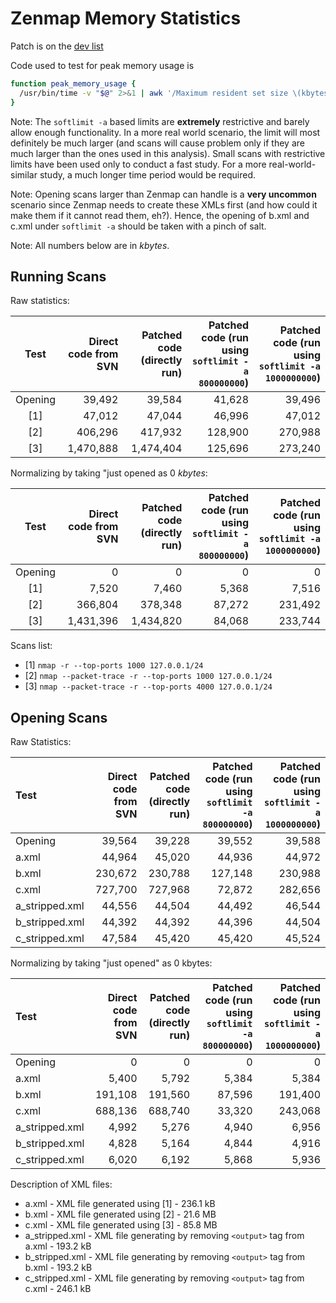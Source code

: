 Zenmap Memory Statistics
========================

Patch is on the [dev list](http://seclists.org/nmap-dev/2014/q2/429)

Code used to test for peak memory usage is
```bash
function peak_memory_usage {
  /usr/bin/time -v "$@" 2>&1 | awk '/Maximum resident set size \(kbytes\): /{print $6 " kbytes"}' | tee /dev/tty | xclip -selection clipboard
}
```

Note: The `softlimit -a` based limits are **extremely** restrictive and barely allow enough functionality. In a more real world scenario, the limit will most definitely be much larger (and scans will cause problem only if they are much larger than the ones used in this analysis). Small scans with restrictive limits have been used only to conduct a fast study. For a more real-world-similar study, a much longer time period would be required.

Note: Opening scans larger than Zenmap can handle is a **very uncommon** scenario since Zenmap needs to create these XMLs first (and how could it make them if it cannot read them, eh?). Hence, the opening of b.xml and c.xml under `softlimit -a` should be taken with a pinch of salt.

Note: All numbers below are in _kbytes_.

Running Scans
-------------

Raw statistics:

| Test        | Direct code from SVN | Patched code (directly run) | Patched code (run using `softlimit -a 800000000`) | Patched code (run using `softlimit -a 1000000000`) |
|:-----------:|---------------------:|----------------------------:|--------------------------------------------------:|---------------------------------------------------:|
| Opening     | 39,492               | 39,584                      | 41,628                                            | 39,496                                             |
|         [1] | 47,012               | 47,044                      | 46,996                                            | 47,012                                             |
|         [2] | 406,296              | 417,932                     | 128,900                                           | 270,988                                            |
|         [3] | 1,470,888            | 1,474,404                   | 125,696                                           | 273,240                                            |

Normalizing by taking "just opened as 0 _kbytes_:

| Test        | Direct code from SVN | Patched code (directly run) | Patched code (run using `softlimit -a 800000000`) | Patched code (run using `softlimit -a 1000000000`) |
|:-----------:|---------------------:|----------------------------:|--------------------------------------------------:|---------------------------------------------------:|
| Opening     | 0                    | 0                           | 0                                                 | 0                                                  |
|         [1] | 7,520                | 7,460                       | 5,368                                             | 7,516                                              |
|         [2] | 366,804              | 378,348                     | 87,272                                            | 231,492                                            |
|         [3] | 1,431,396            | 1,434,820                   | 84,068                                            | 233,744                                            |


Scans list:

+ [1] `nmap -r --top-ports 1000 127.0.0.1/24`
+ [2] `nmap --packet-trace -r --top-ports 1000 127.0.0.1/24`
+ [3] `nmap --packet-trace -r --top-ports 4000 127.0.0.1/24`




Opening Scans
-------------

Raw Statistics:

| Test           | Direct code from SVN | Patched code (directly run) | Patched code (run using `softlimit -a 800000000`) | Patched code (run using `softlimit -a 1000000000`) |
|:---------------|---------------------:|----------------------------:|--------------------------------------------------:|---------------------------------------------------:|
| Opening        | 39,564               | 39,228                      | 39,552                                            | 39,588                                             |
| a.xml          | 44,964               | 45,020                      | 44,936                                            | 44,972                                             |
| b.xml          | 230,672              | 230,788                     | 127,148                                           | 230,988                                            |
| c.xml          | 727,700              | 727,968                     | 72,872                                            | 282,656                                            |
| a_stripped.xml | 44,556               | 44,504                      | 44,492                                            | 46,544                                             |
| b_stripped.xml | 44,392               | 44,392                      | 44,396                                            | 44,504                                             |
| c_stripped.xml | 47,584               | 45,420                      | 45,420                                            | 45,524                                             |

Normalizing by taking "just opened" as 0 kbytes:

| Test           | Direct code from SVN | Patched code (directly run) | Patched code (run using `softlimit -a 800000000`) | Patched code (run using `softlimit -a 1000000000`) |
|:---------------|---------------------:|----------------------------:|--------------------------------------------------:|---------------------------------------------------:|
| Opening        | 0                    | 0                           | 0                                                 | 0                                                  |
| a.xml          | 5,400                | 5,792                       | 5,384                                             | 5,384                                              |
| b.xml          | 191,108              | 191,560                     | 87,596                                            | 191,400                                            |
| c.xml          | 688,136              | 688,740                     | 33,320                                            | 243,068                                            |
| a_stripped.xml | 4,992                | 5,276                       | 4,940                                             | 6,956                                              |
| b_stripped.xml | 4,828                | 5,164                       | 4,844                                             | 4,916                                              |
| c_stripped.xml | 6,020                | 6,192                       | 5,868                                             | 5,936                                              |

Description of XML files:

+ a.xml - XML file generated using [1] - 236.1 kB
+ b.xml - XML file generated using [2] - 21.6 MB
+ c.xml - XML file generated using [3] - 85.8 MB
+ a_stripped.xml - XML file generating by removing `<output>` tag from a.xml - 193.2 kB
+ b_stripped.xml - XML file generating by removing `<output>` tag from b.xml - 193.2 kB
+ c_stripped.xml - XML file generating by removing `<output>` tag from c.xml - 246.1 kB
